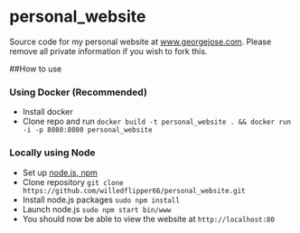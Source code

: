 # personal_website
Source code for my personal website at www.georgejose.com. Please remove all private information if you wish to fork this. 

##How to use

### Using Docker (Recommended)
- Install docker
- Clone repo and run `docker build -t personal_website . && docker run -i -p 8080:8080 personal_website`

### Locally using Node
- Set up [node.js, npm](https://nodejs.org)
- Clone repository `git clone https://github.com/willedflipper66/personal_website.git`
- Install node.js packages `sudo npm install`
- Launch node.js `sudo npm start bin/www`
- You should now be able to view the website at `http://localhost:80`

